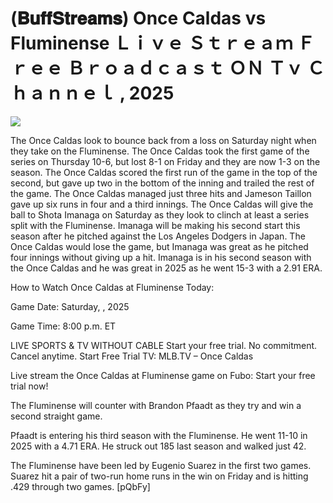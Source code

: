 # (𝐁𝐮𝐟𝐟𝐒𝐭𝐫𝐞𝐚𝐦𝐬) Once Caldas vs Fluminense Ｌｉｖｅ Ｓｔｒｅａｍ Ｆｒｅｅ Ｂｒｏａｄｃａｓｔ ＯＮ Ｔｖ Ｃｈａｎｎｅｌ , 2025  
  
  
[![](https://i.imgur.com/qSNzIqt.png)](https://movie.rssnews.media/xGaQUWK.php)  
  
The Once Caldas look to bounce back from a loss on Saturday night when they take on the Fluminense. The Once Caldas took the first game of the series on Thursday 10-6, but lost 8-1 on Friday and they are now 1-3 on the season. The Once Caldas scored the first run of the game in the top of the second, but gave up two in the bottom of the inning and trailed the rest of the game. The Once Caldas managed just three hits and Jameson Taillon gave up six runs in four and a third innings. The Once Caldas will give the ball to Shota Imanaga on Saturday as they look to clinch at least a series split with the Fluminense. Imanaga will be making his second start this season after he pitched against the Los Angeles Dodgers in Japan. The Once Caldas would lose the game, but Imanaga was great as he pitched four innings without giving up a hit. Imanaga is in his second season with the Once Caldas and he was great in 2025 as he went 15-3 with a 2.91 ERA.

How to Watch Once Caldas at Fluminense Today:

Game Date: Saturday, , 2025

Game Time: 8:00 p.m. ET

LIVE SPORTS & TV WITHOUT CABLE
Start your free trial. No commitment. Cancel anytime.
Start Free Trial
TV: MLB.TV – Once Caldas

Live stream the Once Caldas at Fluminense game on Fubo: Start your free trial now!

The Fluminense will counter with Brandon Pfaadt as they try and win a second straight game.

Pfaadt is entering his third season with the Fluminense. He went 11-10 in 2025 with a 4.71 ERA. He struck out 185 last season and walked just 42.

The Fluminense have been led by Eugenio Suarez in the first two games. Suarez hit a pair of two-run home runs in the win on Friday and is hitting .429 through two games. [pQbFy]
